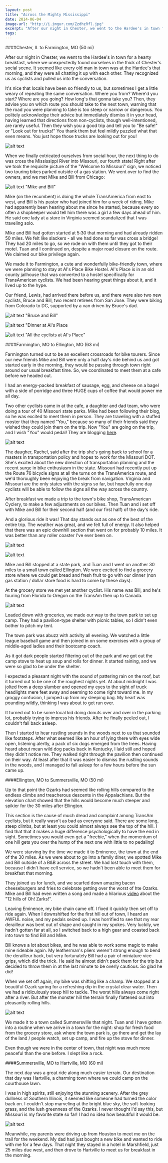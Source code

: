 ```yaml
---
layout: post
title: "Across the Mighty Mississippi"
date: 2014-06-04
image-url: "http://i.imgur.com/ZzdhzRfl.jpg"
excerpt: "After our night in Chester, we went to the Hardee's in town for a hearty breakfast, where we unexpectedly found ourselves in the thick of Chester's social scene. It seemed like every old man in town was at the Hardee's that morning, and they were all chatting it up with each other. They recognized us as cyclists and pulled us into the conversation."
tags:
---
```


####Chester, IL to Farmington, MO (50 mi)

After our night in Chester, we went to the Hardee's in town for a hearty breakfast, where we unexpectedly found ourselves in the thick of Chester's social scene. It seemed like every old man in town was at the Hardee's that morning, and they were all chatting it up with each other. They recognized us as cyclists and pulled us into the conversation.

It's nice that locals have been so friendly to us, but sometimes I get a little weary of repeating the same conversation. Where you from? Where'd you start? Where are you going? How long's that gonna take you? Then, they advise you on which route you should take to the next town, warning that the road you were planning to take is too steep or narrow or dangerous. You politely acknowledge their advice but immediately dismiss it in your head, having learned that directions from non-cyclists, though well-intentioned, are rarely useful. Then they wish you a good trip and tell you to "Be safe!" or "Look out for trucks!" You thank them but feel mildly puzzled what that even means. You just hope those trucks are looking out for you!

![alt text](http://i.imgur.com/8nbfYOBl.jpg)

When we finally extricated ourselves from social hour, the next thing to do was cross the Mississippi River into Missouri, our fourth state! Right after we took the requisite picture of the "Welcome to Missouri" sign, we noticed two touring bikes parked outside of a gas station. We went over to find the owners, and we met Mike and Bill from Chicago:

![alt text "Mike and Bill"](http://i.imgur.com/LOsdrwOl.jpg)

Mike (on the recumbent) is doing the whole TransAmerica from east to west, and Bill is his pastor who had joined him for a week of riding. Mike had apparently been hearing about me since he started, because every so often a shopkeeper would tell him there was a girl a few days ahead of him. He said one lady at a store in Virginia seemed scandalized that I was traveling solo.

Mike and Bill had gotten started at 5:30 that morning and had already ridden 50 miles. We felt like slackers - all we had done so far was cross a bridge! They had 20 miles to go, so we rode on with them until they got to their motel. Tuan and I continued on, despite a major road closure on the route. We claimed our bike privilege again.

We made it to Farmington, a cute and wonderfully bike-friendly town, where we were planning to stay at Al's Place Bike Hostel. Al's Place is in an old county jailhouse that was converted to a hostel specifically for TransAmerican cyclists. We had been hearing great things about it, and it lived up to the hype. 

Our friend, Lewis, had arrived there before us, and there were also two new cyclists, Bruce and Bill, two recent retirees from San Jose. They were biking from Colorado to DC, supported by a van driven by Bruce's dad.
 
![alt text "Bruce and Bill"](http://i.imgur.com/F1S684nl.jpg)

![alt text "Dinner at Al's Place](http://i.imgur.com/1mwnDzQl.jpg)

![alt text "All the cyclists at Al's Place"](http://i.imgur.com/AnQFWtnl.jpg)

####Farmington, MO to Ellington, MO (63 mi)

Farmington turned out to be an excellent crossroads for bike tourers. Since our new friends Mike and Bill were only a half day's ride behind us and got started early in the morning, they would be passing through town right around our usual breakfast time. So, we coordinated to meet them at a cafe before we headed out.

I had an energy-packed breakfast of sausage, egg, and cheese on a bagel with a side of porridge and three HUGE cups of coffee that would power me all day.

Two other cyclists came in at the cafe, a daughter and dad team, who were doing a tour of 40 Missouri state parks. Mike had been following their blog, so he was excited to meet them in person. They are traveling with a stuffed rooster that they named "You," because so many of their friends said they wished they could join them on the trip. Now "You" are going on the trip, and I wish "You" would pedal! They are blogging [here](http://www.crazyguyonabike.com/doc/40stateparks).

![alt text](http://i.imgur.com/vJcqVkXl.jpg/)

The daugher, Rachel, said after the trip she's going back to school for a masters in transportation policy and hopes to work for the Missouri DOT. She's excited about the new direction of transportation planning and the recent surge in bike enthusiasm in the state. Missouri had recently put up the Route 76 bicycle signs at all the turns on the TransAmerica route, and we'd thoroughly been enjoying the break from navigation. Virginia and Missouri are the only states with the signs so far, but hopefully one day cyclists will be able to follow the signs all the way across the country.

After breakfast we made a trip to the town's bike shop, TransAmerican Cyclery, to make a few adjustments on our bikes. Then Tuan and i set off with Mike and Bill for their second half (and our first half) of the day's ride. 

And a glorious ride it was! That day stands out as one of the best of the entire trip. The weather was great, and we felt full of energy. It also helped that there was an epic downhill section that went on for probably 10 miles. It was better than any roller coaster I've ever been on. 

![alt text](http://i.imgur.com/nXRP73Yl.jpg)

![alt text](http://i.imgur.com/QD9Yjjul.jpg)

Mike and Bill stopped at a state park, and Tuan and I went on another 30 miles to a small town called Ellington. We were excited to find a grocery store where we could get bread and fresh fruit to go with our dinner (non gas station / dollar store food is hard to come by these days).

At the grocery store we met yet another cyclist. His name was Bill, and he's touring from Florida to Oregon on the TransAm then up to Canada. 

![alt text](http://i.imgur.com/ymoT801l.jpg)

Loaded down with groceries, we made our way to the town park to set up camp. They had a pavilion-type shelter with picnic tables, so I didn't even bother to pitch my tent. 

The town park was abuzz with activity all evening. We watched a little league baseball game and then joined in on some exercises with a group of middle-aged ladies and their bootcamp coach. 

As it got dark people started filtering out of the park and we got out the camp stove to heat up soup and rolls for dinner. It started raining, and we were so glad to be under the shelter. 

I expected a pleasant night with the sound of pattering rain on the roof, but it turned out to be one of the roughest nights yet. At about midnight I was jolted from a deep slumber and opened my eyes to the sight of truck headlights mere feet away and seeming to come right toward me. In my groggy confusion, I jumped up from my sleeping bag. My heart was pounding wildly, thinking I was about to get run over.

It turned out to be some local kid doing donuts over and over in the parking lot, probably trying to impress his friends. After he finally peeled out, I couldn't fall back asleep. 

Then I started to hear rustling sounds in the woods next to us that sounded like footsteps. After what seemed like an hour of lying there with eyes wide open, listening alertly, a pack of six dogs emerged from the trees. Having heard about mean wild dog packs back in Kentucky, I laid still and hoped they didn't notice me. They walked right through the pavilion then continued on their way. At least after that it was easier to dismiss the rustling sounds in the woods, and I managed to fall asleep for a few hours before the sun came up. 

####Ellington, MO to Summersville, MO (50 mi)

Up to that point the Ozarks had seemed like rolling hills compared to the endless climbs and treacherous descents in the Appalachians. But the elevation chart showed that the hills would become much steeper and spikier for the 30 miles after Ellington. 

This section is the cause of much dread and complaint among TransAm cyclists, but it really wasn't as bad as everyone said. There are some long, steep climbs, but at least you could almost always see the top of the hill. I find that that it makes a huge difference psychologically to have the end in sight. Sometimes you would even get a "freebie," when the momentum of one hill gets you over the hump of the next one with little to no pedaling!

We were starving by the time we made it to Eminence, the town at the end of the 30 miles. As we were about to go into a family diner, we spotted Mike and Bill outside of a B&B across the street. We had lost touch with them, because I didn't have cell service, so we hadn't been able to meet them for breakfast that morning. 

They joined us for lunch, and we scarfed down amazing bacon cheeseburgers and fries to celebrate getting over the worst of hte Ozarks. Mike and Bill had even written a song and made a hilarious [video](http://www.crazyguyonabike.com/doc/page/?o=1&page_id=371488&v=37) about the "12 hills of Oh! Zarks!".

Leaving Eminence, my bike chain came off. I fixed it quickly then set off to ride again. When I downshifted for the first hill out of town, I heard an AWFUL noise, and my pedals seized up. I was horrified to see that my rear derailleur was bent out of shape and caught in my spokes. Very luckily, we hadn't gotten far at all, so I switched back to a high gear and coasted back into town to find Bill and Mike. 

Bill knows a lot about bikes, and he was able to work some magic to make mine rideable again. My leatherman's pliers weren't strong enough to bend the derailleur back, but very fortunately Bill had a pair of miniature vice grips, which did the trick. He said he almost didn't pack them for the trip but decided to throw them in at the last minute to be overly cautious. So glad he did!

When we set off again, my bike was shifting like a champ. We stopped at a beautiful Ozark spring for a refreshing dip in the crystal clear water. Then we had a ridiculously steep hill to tackle. The worst hills always come right after a river. But after the monster hill the terrain finally flattened out into pleasantly rolling hills.

![alt text](http://i.imgur.com/weTw6yUl.jpg)

We made it to a town called Summersville that night. Tuan and I have gotten into a routine when we arrive in a town for the night: shop for fresh food from the grocery store, ask where the town park is, go there and get the lay of the land / people watch, set up camp, and fire up the stove for dinner.

Even though we were in the center of town, that night was much more peaceful than the one before. I slept like a rock.

####Summersville, MO to Hartville, MO (60 mi)

The next day was a great ride along much easier terrain. Our destination that day was Hartville, a charming town where we could camp on the courthouse lawn. 

I was in high spirits, still enjoying the stunning scenery. After the grey dullness of Southern Illinois, it seemed like someone had turned the color back on. I couldn't stop marveling at the bright blue sky, the soft-looking grass, and the lush greenness of the Ozarks. I never thought I'd say this, but Missouri is my favorite state so far! I had no idea how beautiful it would be.

![alt text](http://i.imgur.com/RDycfV5l.jpg)

Meanwhile, my parents were driving up from Houston to meet me on the trail for the weekend. My dad had just bought a new bike and wanted to ride with me for a few days. That night they stayed in a hotel in Marshfield, just 25 miles due west, and then drove to Hartville to meet us for breakfast in the morning.